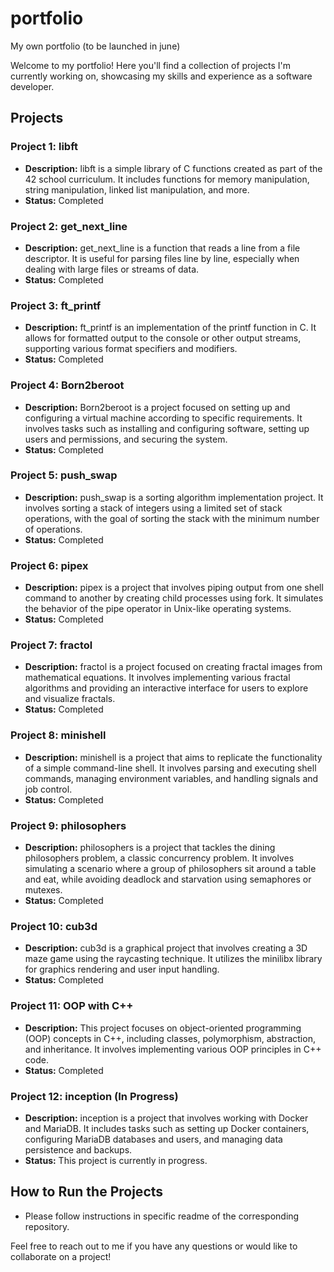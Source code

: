 # portfolio
My own portfolio (to be launched in june)

Welcome to my portfolio! Here you'll find a collection of projects I'm currently working on, showcasing my skills and experience as a software developer.

## Projects

### Project 1: libft
- **Description:** libft is a simple library of C functions created as part of the 42 school curriculum. It includes functions for memory manipulation, string manipulation, linked list manipulation, and more.
- **Status:** Completed

### Project 2: get_next_line
- **Description:** get_next_line is a function that reads a line from a file descriptor. It is useful for parsing files line by line, especially when dealing with large files or streams of data.
- **Status:** Completed

### Project 3: ft_printf
- **Description:** ft_printf is an implementation of the printf function in C. It allows for formatted output to the console or other output streams, supporting various format specifiers and modifiers.
- **Status:** Completed

### Project 4: Born2beroot
- **Description:** Born2beroot is a project focused on setting up and configuring a virtual machine according to specific requirements. It involves tasks such as installing and configuring software, setting up users and permissions, and securing the system.
- **Status:** Completed

### Project 5: push_swap
- **Description:** push_swap is a sorting algorithm implementation project. It involves sorting a stack of integers using a limited set of stack operations, with the goal of sorting the stack with the minimum number of operations.
- **Status:** Completed

### Project 6: pipex
- **Description:** pipex is a project that involves piping output from one shell command to another by creating child processes using fork. It simulates the behavior of the pipe operator in Unix-like operating systems.
- **Status:** Completed

### Project 7: fractol
- **Description:** fractol is a project focused on creating fractal images from mathematical equations. It involves implementing various fractal algorithms and providing an interactive interface for users to explore and visualize fractals.
- **Status:** Completed

### Project 8: minishell
- **Description:** minishell is a project that aims to replicate the functionality of a simple command-line shell. It involves parsing and executing shell commands, managing environment variables, and handling signals and job control.
- **Status:** Completed

### Project 9: philosophers
- **Description:** philosophers is a project that tackles the dining philosophers problem, a classic concurrency problem. It involves simulating a scenario where a group of philosophers sit around a table and eat, while avoiding deadlock and starvation using semaphores or mutexes.
- **Status:** Completed

### Project 10: cub3d
- **Description:** cub3d is a graphical project that involves creating a 3D maze game using the raycasting technique. It utilizes the minilibx library for graphics rendering and user input handling.
- **Status:** Completed

### Project 11: OOP with C++
- **Description:** This project focuses on object-oriented programming (OOP) concepts in C++, including classes, polymorphism, abstraction, and inheritance. It involves implementing various OOP principles in C++ code.
- **Status:** Completed

### Project 12: inception (In Progress)
- **Description:** inception is a project that involves working with Docker and MariaDB. It includes tasks such as setting up Docker containers, configuring MariaDB databases and users, and managing data persistence and backups.
- **Status:** This project is currently in progress.

## How to Run the Projects
- Please follow instructions in specific readme of the corresponding repository.

Feel free to reach out to me if you have any questions or would like to collaborate on a project!
